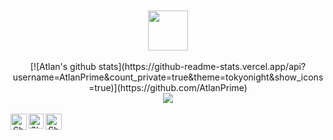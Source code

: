<div align="center">
	<br>
	<br>
	<img src="https://github.githubassets.com/images/spinners/octocat-spinner-128.gif" width="64" height="64">
	<br>
	<br>
</div>


<div align="center">
[![Atlan's github stats](https://github-readme-stats.vercel.app/api?username=AtlanPrime&count_private=true&theme=tokyonight&show_icons=true)](https://github.com/AtlanPrime)
<br>
<img align="center" src="https://komarev.com/ghpvc/?username=AtlanPrime&style=flat-square" />

<br>
     
  <br>
  <a href="https://twitter.com/kuriakose_jr">
    <img align="left" alt="Shubhamdeep Jha | Twitter" width="26px" src="https://github.com/TheDudeThatCode/TheDudeThatCode/blob/master/Assets/Twitter.svg" />
  </a>
  <a href="https://www.instagram.com/atlanprime/">
    <img align="left" alt="Shubhamdeep Jha | Instagram" width="24px" src="https://github.com/TheDudeThatCode/TheDudeThatCode/blob/master/Assets/Instagram.svg" />
  </a>
  <a href="mailto:zilliondollarkuruvi@gmail.com">
    <img align="left" alt="Shubhamdeep Jha | Gmail" width="26px" src="https://github.com/TheDudeThatCode/TheDudeThatCode/blob/master/Assets/Gmail.svg" />
  </a>

<br><br><br><br>

</div>

<!-- Thanks to :- ⭐️ From [TheDudeThatCode](https://github.com/TheDudeThatCode) -->
